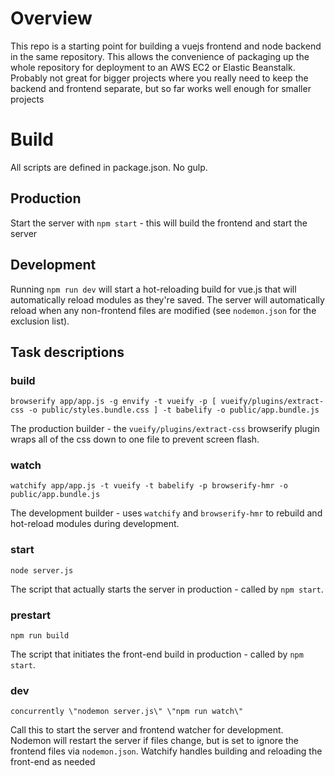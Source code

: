 # Overview
This repo is a starting point for building a vuejs frontend and node backend in the same repository. This allows the convenience of packaging up the whole repository for deployment to an AWS EC2 or Elastic Beanstalk. Probably not great for bigger projects where you really need to keep the backend and frontend separate, but so far works well enough for smaller projects
# Build
All scripts are defined in package.json. No gulp.
## Production
Start the server with `npm start` - this will build the frontend and start the server
## Development
Running `npm run dev` will start a hot-reloading build for vue.js that will automatically reload modules as they're saved. The server will automatically reload when any non-frontend files are modified (see `nodemon.json` for the exclusion list).
## Task descriptions
### build
    browserify app/app.js -g envify -t vueify -p [ vueify/plugins/extract-css -o public/styles.bundle.css ] -t babelify -o public/app.bundle.js
The production builder - the `vueify/plugins/extract-css` browserify plugin wraps all of the css down to one file to prevent screen flash.

### watch
    watchify app/app.js -t vueify -t babelify -p browserify-hmr -o public/app.bundle.js
The development builder - uses `watchify` and `browserify-hmr` to rebuild and hot-reload modules during development.

### start
    node server.js
The script that actually starts the server in production - called by `npm start`.

### prestart
    npm run build
The script that initiates the front-end build in production - called by `npm start`.
    
### dev
    concurrently \"nodemon server.js\" \"npm run watch\"
Call this to start the server and frontend watcher for development. Nodemon will restart the server if files change, but is set to ignore the frontend files via `nodemon.json`. Watchify handles building and reloading the front-end as needed